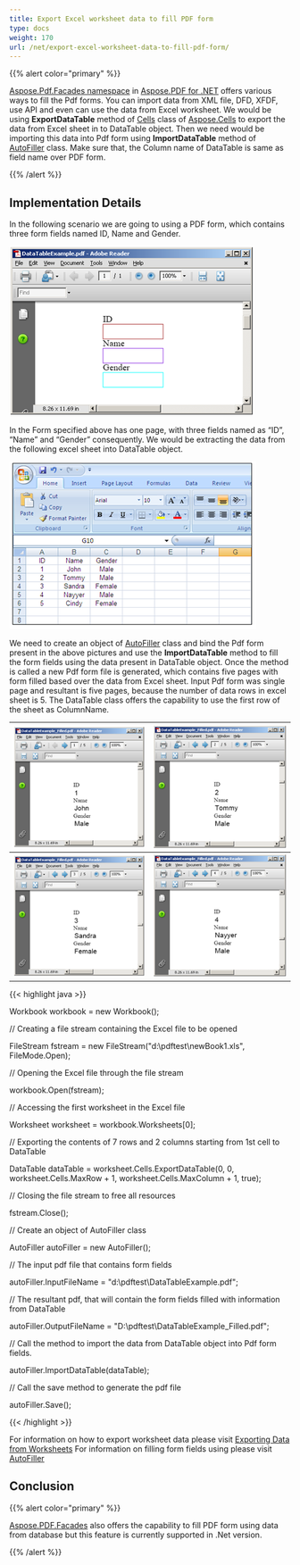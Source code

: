 ```yaml
---
title: Export Excel worksheet data to fill PDF form
type: docs
weight: 170
url: /net/export-excel-worksheet-data-to-fill-pdf-form/
---
```


{{% alert color="primary" %}} 

[Aspose.Pdf.Facades namespace](https://docs-qa.aspose.com/display/pdftemp/Aspose.Pdf.Facades+namespace) in [Aspose.PDF for .NET](/pdf/net/home-html/) offers various ways to fill the Pdf forms. You can import data from XML file, DFD, XFDF, use API and even can use the data from Excel worksheet. 
We would be using **ExportDataTable** method of [Cells](http://www.aspose.com/api/net/pdf/aspose.pdf/cells) class of [Aspose.Cells](https://docs-qa.aspose.com/display/cellsnet/Home) to export the data from Excel sheet in to DataTable object. Then we need would be importing this data into Pdf form using **ImportDataTable** method of [AutoFiller](http://www.aspose.com/api/net/pdf/aspose.pdf.facades/autofiller) class. Make sure that, the Column name of DataTable is same as field name over PDF form.

{{% /alert %}} 
## **Implementation Details**
In the following scenario we are going to using a PDF form, which contains three form fields named ID, Name and Gender. 

![todo:image_alt_text](export-excel-worksheet-data-to-fill-pdf-form_1.png)

In the Form specified above has one page, with three fields named as “ID”, “Name” and “Gender” consequently. We would be extracting the data from the following excel sheet into DataTable object. 

![todo:image_alt_text](export-excel-worksheet-data-to-fill-pdf-form_2.png)

We need to create an object of [AutoFiller](http://www.aspose.com/api/net/pdf/aspose.pdf.facades/autofiller) class and bind the Pdf form present in the above pictures and use the **ImportDataTable** method to fill the form fields using the data present in DataTable object. 
Once the method is called a new Pdf form file is generated, which contains five pages with form filled based over the data from Excel sheet. Input Pdf form was single page and resultant is five pages, because the number of data rows in excel sheet is 5. The DataTable class offers the capability to use the first row of the sheet as ColumnName.

|**![todo:image_alt_text](export-excel-worksheet-data-to-fill-pdf-form_3.png)**|**![todo:image_alt_text](export-excel-worksheet-data-to-fill-pdf-form_4.png)**|
| :- | :- |
|![todo:image_alt_text](export-excel-worksheet-data-to-fill-pdf-form_5.png)|![todo:image_alt_text](export-excel-worksheet-data-to-fill-pdf-form_6.png)|
{{< highlight java >}}

 Workbook workbook = new Workbook();

// Creating a file stream containing the Excel file to be opened

FileStream fstream = new FileStream("d:\\pdftest\\newBook1.xls", FileMode.Open);

// Opening the Excel file through the file stream

workbook.Open(fstream);

// Accessing the first worksheet in the Excel file

Worksheet worksheet = workbook.Worksheets[0];

// Exporting the contents of 7 rows and 2 columns starting from 1st cell to DataTable

DataTable dataTable = worksheet.Cells.ExportDataTable(0, 0, worksheet.Cells.MaxRow + 1, worksheet.Cells.MaxColumn + 1, true);

// Closing the file stream to free all resources

fstream.Close();

// Create an object of AutoFiller class

AutoFiller autoFiller = new AutoFiller();

// The input pdf file that contains form fields

autoFiller.InputFileName = "d:\\pdftest\\DataTableExample.pdf";

// The resultant pdf, that will contain the form fields filled with information from DataTable

autoFiller.OutputFileName = "D:\\pdftest\\DataTableExample_Filled.pdf";

// Call the method to import the data from DataTable object into Pdf form fields.

autoFiller.ImportDataTable(dataTable);

// Call the save method to generate the pdf file

autoFiller.Save();



{{< /highlight >}}

For information on how to export worksheet data please visit [Exporting Data from Worksheets](/pages/createpage.action?spaceKey=cellsnet&title=Exporting+Data+from+Worksheets) 
For information on filling form fields using please visit [AutoFiller](/pages/createpage.action?spaceKey=pdfnet&title=AutoFiller+Class&linkCreation=true&fromPageId=7116857)
## **Conclusion**
{{% alert color="primary" %}} 

[Aspose.PDF.Facades](https://docs-qa.aspose.com/display/pdftemp/Aspose.Pdf.Facades+namespace) also offers the capability to fill PDF form using data from database but this feature is currently supported in .Net version.

{{% /alert %}}
